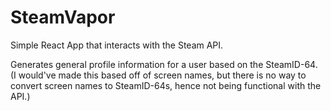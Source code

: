 # SteamVapor

Simple React App that interacts with the Steam API.

Generates general profile information for a user based on the SteamID-64.
(I would've made this based off of screen names, but there is no way to convert screen names to SteamID-64s, hence not being functional with the API.)
